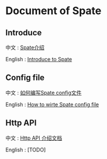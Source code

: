 # Document of Spate

## Introduce

中文 : [Spate介绍](doc/chn/introduce.md)

English : [Introduce to Spate](doc/eng/introduce.md)

## Config file

中文 : [如何编写Spate config文件](doc/chn/use_config.md)

English : [How to wirte Spate config file](/doc/eng/use_config.md)

## Http API

中文 : [Http API 介绍文档](doc/chn/http_api.md)

English : [TODO]

